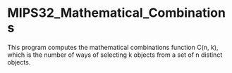 # MIPS32_Mathematical_Combinations
This program computes the mathematical combinations function
C(n, k), which is the number of ways of selecting k objects
from a set of n distinct objects.
